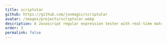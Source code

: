 ```yaml
---
title: scriptular
github: https://github.com/jonmagic/scriptular
avatar: /images/projects/scriptular.webp
description: A Javascript regular expression tester with real-time matching. Inspired by Rubular.
order: 3
permalink: false
---
```

